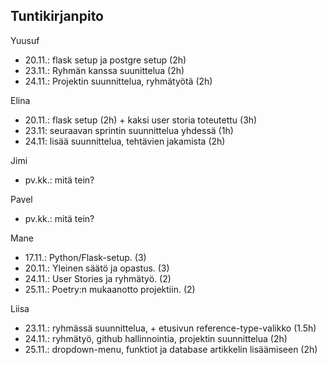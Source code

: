 <h2>Tuntikirjanpito</h2>

Yuusuf
- 20.11.: flask setup ja postgre setup (2h)
- 23.11.: Ryhmän kanssa suunittelua (2h)
- 24.11.: Projektin suunnittelua, ryhmätyötä (2h)

Elina
- 20.11.: flask setup (2h) + kaksi user storia toteutettu (3h)
- 23.11: seuraavan sprintin suunnittelua yhdessä (1h)
- 24.11: lisää suunnittelua, tehtävien jakamista (2h)

Jimi
- pv.kk.: mitä tein?

Pavel
- pv.kk.: mitä tein?

Mane
- 17.11.: Python/Flask-setup. (3)
- 20.11.: Yleinen säätö ja opastus. (3)
- 24.11.: User Stories ja ryhmätyö. (2)
- 25.11.: Poetry:n mukaanotto projektiin. (2)

Liisa
- 23.11.: ryhmässä suunnittelua, + etusivun reference-type-valikko (1.5h)
- 24.11.: ryhmätyö, github hallinnointia, projektin suunnittelua (2h)
- 25.11.: dropdown-menu, funktiot ja database artikkelin lisäämiseen (2h)

